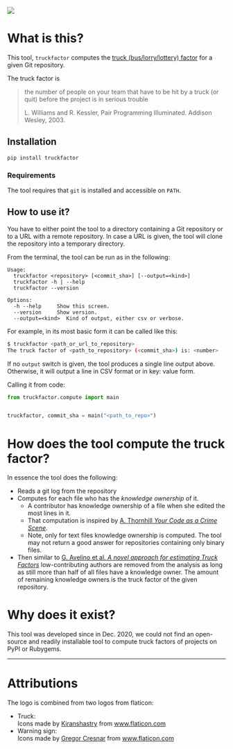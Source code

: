 ![](artwork/logo.png)

# What is this?

This tool, `truckfactor` computes the 
[truck (bus/lorry/lottery) factor](https://en.wikipedia.org/wiki/Bus_factor) for a 
given Git repository.

The truck factor is

  > the number of people on your team that have to be hit by a truck (or quit) 
  > before the project is in serious trouble
  >
  > L. Williams and R. Kessler, Pair Programming Illuminated. Addison Wesley, 2003.

<!-- One of the earliest occurrences of the term in a real project was in the Python
mailing list: 
["If Guido was hit by a bus?"](https://legacy.python.org/search/hypermail/python-1994q2/1040.html) -->


## Installation

```
pip install truckfactor
```

### Requirements

The tool requires that `git` is installed and accessible on `PATH`.


## How to use it?

You have to either point the tool to a directory containing a Git repository or
to a URL with a remote repository. In case a URL is given, the tool will clone
the repository into a temporary directory.

From the terminal, the tool can be run as in the following:

```
Usage:
  truckfactor <repository> [<commit_sha>] [--output=<kind>]
  truckfactor -h | --help
  truckfactor --version

Options:
  -h --help     Show this screen.
  --version     Show version.
  --output=<kind>  Kind of output, either csv or verbose.
```

For example, in its most basic form it can be called like this:

```bash
$ truckfactor <path_or_url_to_repository>
The truck factor of <path_to_repository> (<commit_sha>) is: <number>
```

If no `output` switch is given, the tool produces a single line output above. Otherwise, it will output a line in CSV format or in key: value form.


Calling it from code:

```python
from truckfactor.compute import main


truckfactor, commit_sha = main("<path_to_repo>")
```


# How does the tool compute the truck factor?

In essence the tool does the following:

  * Reads a git log from the repository
  * Computes for each file who has the _knowledge ownership_ of it.
    - A contributor has knowledge ownership of a file when she edited the most 
    lines in it.
    - That computation is inspired by 
    [A. Thornhill _Your Code as a Crime Scene_](https://pragprog.com/titles/atcrime/your-code-as-a-crime-scene/).
    - Note, only for text files knowledge ownership is computed. The tool may 
    not return a good answer for repositories containing only binary files.
  * Then similar to [G. Avelino et al. *A novel approach for estimating Truck Factors*](https://peerj.com/preprints/1233.pdf) 
  low-contributing authors are removed from the analysis as long as still more 
  than half of all files have a knowledge owner. The amount of remaining 
  knowledge owners is the truck factor of the given repository.


# Why does it exist?

This tool was developed since in Dec. 2020, we could not find an open-source and readily installable tool to compute truck factors of projects on PyPI or Rubygems.

<!-- 
## References

https://link.springer.com/article/10.1007/s11219-019-09457-2

A novel approach for estimating truck factors.
https://github.com/aserg-ufmg/Truck-Factor

Assessing the Bus Factor of Git Repositories (https://ieeexplore.ieee.org/stamp/stamp.jsp?arnumber=7081864&casa_token=fJYjmp-T3RUAAAAA:o_c0hD_yzQHTQJF0rGtEldCmxWlj_E0qn-NN67dxk4rps-p3fcBKpzzonY5SuFez8NEJ5sEx&tag=1)
https://github.com/atlanmod/busfactor
https://github.com/SOM-Research/busfactor
   > the minimum number of people on your team who must be hit by a truck so that your project gets into serious trouble (Bowler, M. (2005). Truck factor. Online. http://www.agileadvice.com/2005/05/15/agilemanagement/truck-factor/, )

Quantifying and mitigating turnover-induced knowledge loss: case studies of Chrome and a project at Avaya
-> no tool available

Are Heroes common in FLOSS projects?
https://dl.acm.org/doi/pdf/10.1145/1852786.1852856?casa_token=zZmr-B41OKYAAAAA:z1z_-tQivlm19DqvLysjT2ZNOwvmCmeU_KqtNBM9I3R2ol7EFbQtxx8nFKe921jQgupkAwPRVtct
on SVN no tool linked


On the difficulty of computing the Truck Factor
https://www.researchgate.net/profile/Filippo_Ricca/publication/221219219_On_the_Difficulty_of_Computing_the_Truck_Factor/links/5746d7db08ae9ace8425ec3e/On-the-Difficulty-of-Computing-the-Truck-Factor.pdf
SVN no tools linked
 -->



-----

# Attributions

The logo is combined from two logos from flaticon:
  * Truck: <div>Icons made by <a href="https://www.flaticon.com/authors/kiranshastry" title="Kiranshastry">Kiranshastry</a> from <a href="https://www.flaticon.com/" title="Flaticon">www.flaticon.com</a></div>
  * Warning sign: <div>Icons made by <a href="https://www.flaticon.com/authors/gregor-cresnar" title="Gregor Cresnar">Gregor Cresnar</a> from <a href="https://www.flaticon.com/" title="Flaticon">www.flaticon.com</a></div>


